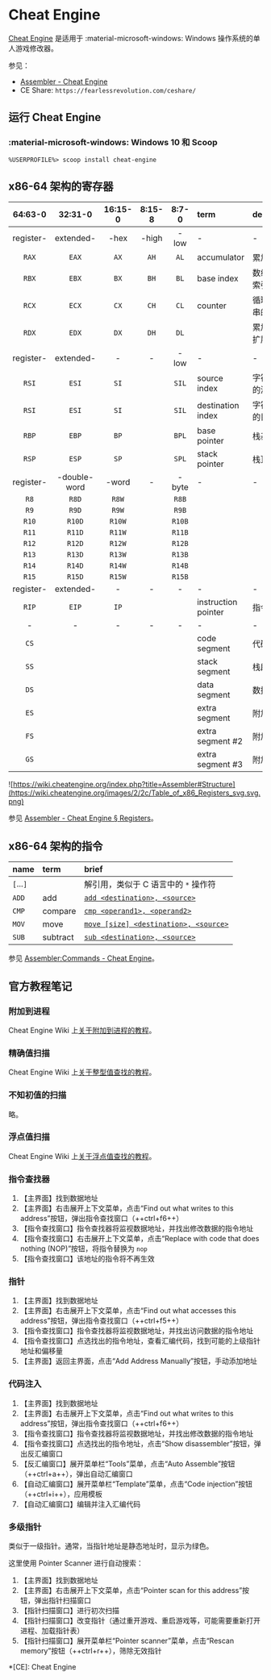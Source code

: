 # Cheat Engine

[Cheat Engine] 是适用于 :material-microsoft-windows: Windows 操作系统的单人游戏修改器。

参见：

*   [Assembler - Cheat Engine](https://wiki.cheatengine.org/index.php?title=Assembler)
*   CE Share: `https://fearlessrevolution.com/ceshare/`

## 运行 Cheat Engine

### :material-microsoft-windows: Windows 10 和 Scoop

``` doscon
%USERPROFILE%> scoop install cheat-engine
```

## x86-64 架构的寄存器

| 64:63-0   | 32:31-0      | 16:15-0 | 8:15-8 | 8:7-0  | term                | description |
|:---------:|:------------:|:-------:|:------:|:------:|:------------------- |:----------- |
| register- | extended-    | -hex    | -high  | -low   | -                   | -
| `RAX`     | `EAX`        | `AX`    | `AH`   | `AL`   | accumulator         | 累加器
| `RBX`     | `EBX`        | `BX`    | `BH`   | `BL`   | base index          | 数组的基址索引
| `RCX`     | `ECX`        | `CX`    | `CH`   | `CL`   | counter             | 循环和字符串的计数器
| `RDX`     | `EDX`        | `DX`    | `DH`   | `DL`   |                     | 累加器精度扩展
| register- | extended-    | -       | -      | -low   | -                   | -
| `RSI`     | `ESI`        | `SI`    |        | `SIL`  | source index        | 字符串操作的源索引
| `RSI`     | `ESI`        | `SI`    |        | `SIL`  | destination index   | 字符串操作的目的索引
| `RBP`     | `EBP`        | `BP`    |        | `BPL`  | base pointer        | 栈基指针
| `RSP`     | `ESP`        | `SP`    |        | `SPL`  | stack pointer       | 栈顶指针
| register- | -double-word | -word   | -      | -byte  | -                   | -
| `R8`      | `R8D`        | `R8W`   |        | `R8B`  |                     |
| `R9`      | `R9D`        | `R9W`   |        | `R9B`  |                     |
| `R10`     | `R10D`       | `R10W`  |        | `R10B` |                     |
| `R11`     | `R11D`       | `R11W`  |        | `R11B` |                     |
| `R12`     | `R12D`       | `R12W`  |        | `R12B` |                     |
| `R13`     | `R13D`       | `R13W`  |        | `R13B` |                     |
| `R14`     | `R14D`       | `R14W`  |        | `R14B` |                     |
| `R15`     | `R15D`       | `R15W`  |        | `R15B` |                     |
| register- | extended-    | -       | -      | -      | -                   | -
| `RIP`     | `EIP`        | `IP`    |        |        | instruction pointer | 指令指针
| -         | -            | -       | -      | -      | -                   | -
| `CS`      |              |         |        |        | code segment        | 代码段
| `SS`      |              |         |        |        | stack segment       | 栈段
| `DS`      |              |         |        |        | data segment        | 数据段
| `ES`      |              |         |        |        | extra segment       | 附加段
| `FS`      |              |         |        |        | extra segment #2    | 附加段 #2
| `GS`      |              |         |        |        | extra segment #3    | 附加段 #3

![https://wiki.cheatengine.org/index.php?title=Assembler#Structure](https://wiki.cheatengine.org/images/2/2c/Table_of_x86_Registers_svg.svg.png)

参见 [Assembler - Cheat Engine § Registers](https://wiki.cheatengine.org/index.php?title=Assembler#Registers)。

## x86-64 架构的指令

| name      | term     | brief |
|:--------- |:-------- |:----- |
| `[`...`]` |          | 解引用，类似于 C 语言中的 `*` 操作符
| `ADD`     | add      | [`add <destination>, <source>`](https://wiki.cheatengine.org/index.php?title=Assembler:Commands:ADD)
| `CMP`     | compare  | [`cmp <operand1>, <operand2>`](https://wiki.cheatengine.org/index.php?title=Assembler:Commands:CMP)
| `MOV`     | move     | [`move [size] <destination>, <source>`](https://wiki.cheatengine.org/index.php?title=Assembler:Commands:MOV)
| `SUB`     | subtract | [`sub <destination>, <source>`](https://wiki.cheatengine.org/index.php?title=Assembler:Commands:SUB)

参见 [Assembler:Commands - Cheat Engine](https://wiki.cheatengine.org/index.php?title=Assembler:Commands)。

## 官方教程笔记

### 附加到进程

Cheat Engine Wiki 上[关于附加到进程的教程](https://wiki.cheatengine.org/index.php?title=Tutorials:AttachToProcess)。

### 精确值扫描

Cheat Engine Wiki 上[关于整型值查找的教程](https://wiki.cheatengine.org/index.php?title=Tutorials:Finding_values:Integers)。

### 不知初值的扫描

略。

### 浮点值扫描

Cheat Engine Wiki 上[关于浮点值查找的教程](https://wiki.cheatengine.org/index.php?title=Tutorials:Finding_values:Floats)。

### 指令查找器

1.  【主界面】找到数据地址
2.  【主界面】右击展开上下文菜单，点击“Find out what writes to this address”按钮，弹出指令查找窗口（++ctrl+f6++）
3.  【指令查找窗口】指令查找器将监视数据地址，并找出修改数据的指令地址
4.  【指令查找窗口】右击展开上下文菜单，点击“Replace with code that does nothing (NOP)”按钮，将指令替换为 `nop`
5.  【指令查找窗口】该地址的指令将不再生效

### 指针

1.  【主界面】找到数据地址
2.  【主界面】右击展开上下文菜单，点击“Find out what accesses this address”按钮，弹出指令查找窗口（++ctrl+f5++）
3.  【指令查找窗口】指令查找器将监视数据地址，并找出访问数据的指令地址
4.  【指令查找窗口】点选找出的指令地址，查看汇编代码，找到可能的上级指针地址和偏移量
5.  【主界面】返回主界面，点击“Add Address Manually”按钮，手动添加地址

### 代码注入

1.  【主界面】找到数据地址
2.  【主界面】右击展开上下文菜单，点击“Find out what writes to this address”按钮，弹出指令查找窗口（++ctrl+f6++）
3.  【指令查找窗口】指令查找器将监视数据地址，并找出修改数据的指令地址
4.  【指令查找窗口】点选找出的指令地址，点击“Show disassembler”按钮，弹出反汇编窗口
5.  【反汇编窗口】展开菜单栏“Tools”菜单，点击“Auto Assemble”按钮（++ctrl+a++），弹出自动汇编窗口
6.  【自动汇编窗口】展开菜单栏“Template”菜单，点击“Code injection”按钮（++ctrl+i++），应用模板
7.  【自动汇编窗口】编辑并注入汇编代码

### 多级指针

类似于一级指针。通常，当指针地址是静态地址时，显示为绿色。

这里使用 Pointer Scanner 进行自动搜索：

1.  【主界面】找到数据地址
2.  【主界面】右击展开上下文菜单，点击“Pointer scan for this address”按钮，弹出指针扫描窗口
3.  【指针扫描窗口】进行初次扫描
4.  【指针扫描窗口】改变指针（通过重开游戏、重启游戏等，可能需要重新打开进程、加载指针表）
5.  【指针扫描窗口】展开菜单栏“Pointer scanner”菜单，点击“Rescan memory”按钮（++ctrl+r++），筛除无效指针

<!----------------------------------------------------------------------------->

[Cheat Engine]: https://cheatengine.org/

*[CE]: Cheat Engine
